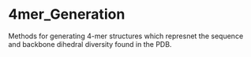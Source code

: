 # 4mer_Generation
Methods for generating 4-mer structures which represnet the sequence and backbone dihedral diversity found in the PDB.
